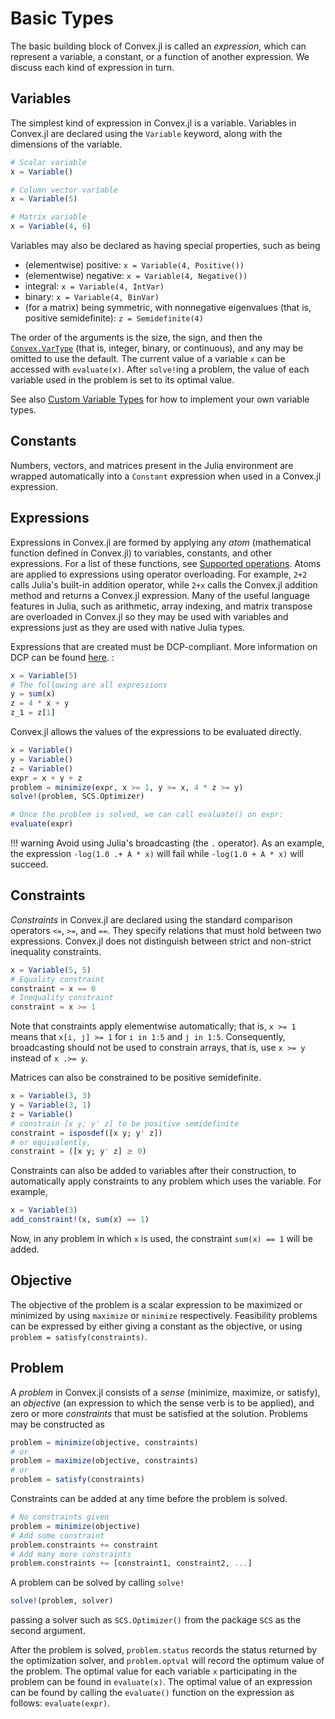 # Basic Types

The basic building block of Convex.jl is called an *expression*, which
can represent a variable, a constant, or a function of another
expression. We discuss each kind of expression in turn.

## Variables

The simplest kind of expression in Convex.jl is a variable. Variables in
Convex.jl are declared using the `Variable` keyword, along
with the dimensions of the variable.

```julia
# Scalar variable
x = Variable()

# Column vector variable
x = Variable(5)

# Matrix variable
x = Variable(4, 6)
```

Variables may also be declared as having special properties, such as
being

-   (elementwise) positive: `x = Variable(4, Positive())`
-   (elementwise) negative: `x = Variable(4, Negative())`
-   integral: `x = Variable(4, IntVar)`
-   binary: `x = Variable(4, BinVar)`
-   (for a matrix) being symmetric, with nonnegative eigenvalues (that is,
     positive semidefinite): `z = Semidefinite(4)`

The order of the arguments is the size, the sign, and then the
[`Convex.VarType`](@ref) (that is, integer, binary, or continuous), and any may be omitted
to use the default.
The current value of a variable `x` can be accessed with `evaluate(x)`. After
`solve!`ing a problem, the value of each variable used in the problem is set to
its optimal value.

See also [Custom Variable Types](@ref) for how to implement your own variable
types.

## Constants

Numbers, vectors, and matrices present in the Julia environment are
wrapped automatically into a `Constant` expression when used
in a Convex.jl expression.

## Expressions

Expressions in Convex.jl are formed by applying any *atom* (mathematical
function defined in Convex.jl) to variables, constants, and other
expressions. For a list of these functions, see
[Supported operations](@ref). Atoms are applied to expressions using
operator overloading. For example, `2+2` calls Julia's built-in
addition operator, while `2+x` calls the Convex.jl addition method and
returns a Convex.jl expression. Many of the useful language features in
Julia, such as arithmetic, array indexing, and matrix transpose are
overloaded in Convex.jl so they may be used with variables and
expressions just as they are used with native Julia types.

Expressions that are created must be DCP-compliant. More information on
DCP can be found [here](http://dcp.stanford.edu/). :

```julia
x = Variable(5)
# The following are all expressions
y = sum(x)
z = 4 * x + y
z_1 = z[1]
```

Convex.jl allows the values of the expressions to be evaluated directly.

```julia
x = Variable()
y = Variable()
z = Variable()
expr = x + y + z
problem = minimize(expr, x >= 1, y >= x, 4 * z >= y)
solve!(problem, SCS.Optimizer)

# Once the problem is solved, we can call evaluate() on expr:
evaluate(expr)
```

!!! warning
    Avoid using Julia's broadcasting (the `.` operator). As an example, the
    expression `-log(1.0 .+ A * x)` will fail while `-log(1.0 + A * x)` will
    succeed.

## Constraints

*Constraints* in Convex.jl are declared using the standard comparison
operators `<=`, `>=`, and `==`. They specify relations that must hold
between two expressions. Convex.jl does not distinguish between strict
and non-strict inequality constraints.

```julia
x = Variable(5, 5)
# Equality constraint
constraint = x == 0
# Inequality constraint
constraint = x >= 1
```

Note that constraints apply elementwise automatically; that is, `x >= 1` means
that `x[i, j] >= 1` for `i in 1:5` and `j in 1:5`. Consequently, broadcasting
should not be used to constrain arrays, that is, use `x >= y` instead of
`x .>= y`.

Matrices can also be constrained to be positive semidefinite.

```julia
x = Variable(3, 3)
y = Variable(3, 1)
z = Variable()
# constrain [x y; y' z] to be positive semidefinite
constraint = isposdef([x y; y' z])
# or equivalently,
constraint = ([x y; y' z] ⪰ 0)
```

Constraints can also be added to variables after their construction, to automatically apply constraints
to any problem which uses the variable. For example,

```julia
x = Variable(3)
add_constraint!(x, sum(x) == 1)
```

Now, in any problem in which `x` is used, the constraint `sum(x) == 1` will be added.

## Objective

The objective of the problem is a scalar expression to be maximized or
minimized by using `maximize` or `minimize` respectively. Feasibility
problems can be expressed by either giving a constant as the objective,
or using `problem = satisfy(constraints)`.

## Problem

A *problem* in Convex.jl consists of a *sense* (minimize, maximize, or
satisfy), an *objective* (an expression to which the sense verb is to be
applied), and zero or more *constraints* that must be satisfied at the
solution. Problems may be constructed as

```julia
problem = minimize(objective, constraints)
# or
problem = maximize(objective, constraints)
# or
problem = satisfy(constraints)
```

Constraints can be added at any time before the problem is solved.

```julia
# No constraints given
problem = minimize(objective)
# Add some constraint
problem.constraints += constraint
# Add many more constraints
problem.constraints += [constraint1, constraint2, ...]
```

A problem can be solved by calling `solve!`

```julia
solve!(problem, solver)
```

passing a solver such as `SCS.Optimizer()` from the package `SCS` as the
second argument.

After the problem is solved, `problem.status` records the status returned by the
optimization solver, and `problem.optval` will record the optimum value of the
problem. The optimal value for each variable `x` participating in the
problem can be found in `evaluate(x)`. The optimal value of an expression
can be found by calling the `evaluate()` function on the expression as
follows: `evaluate(expr)`.
